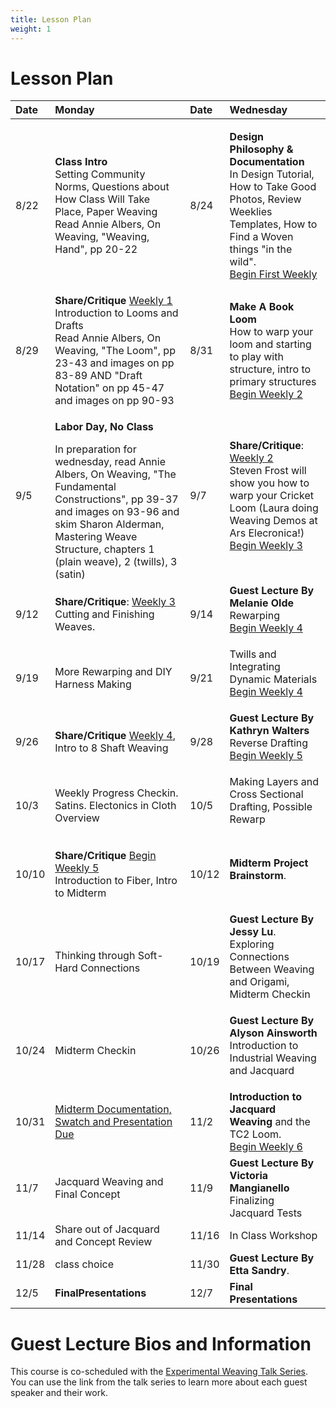 ```yaml
---
title: Lesson Plan
weight: 1
---
```


# Lesson Plan


| Date | Monday | Date | Wednesday 
| :--- | :--- | :--- | :---
| 8/22 | <p>**Class Intro**<br>Setting Community Norms, Questions about How Class Will Take Place, Paper Weaving </br>Read Annie Albers, On Weaving, "Weaving, Hand", pp 20-22  | 8/24 | <p>**Design Philosophy & Documentation**<br> In Design Tutorial, How to Take Good Photos, Review Weeklies Templates, How to Find a Woven things "in the wild".  <br>[Begin First Weekly](../weeklies/1-documentation-setup) </p>
| 8/29 | **Share/Critique** [Weekly 1](../weeklies/1-documentation-setup)<br> Introduction to Looms and Drafts <br>Read Annie Albers, On Weaving, "The Loom", pp 23-43 and images on pp 83-89 AND "Draft Notation" on pp 45-47 and images on pp 90-93  | 8/31 | **Make A Book Loom**<br> How to warp your loom and starting to play with structure, intro to primary structures <br>[Begin Weekly 2](../weeklies/2-make-a-loom)
| 9/5 | <p>**Labor Day, No Class**</p> In preparation for wednesday, read Annie Albers, On Weaving, "The Fundamental Constructions", pp 39-37 and images on 93-96 and skim Sharon Alderman, Mastering Weave Structure, chapters 1 (plain weave), 2 (twills), 3 (satin)  | 9/7 | <p>**Share/Critique**: [Weekly 2](../weeklies/2-make-a-loom)<br>Steven Frost will show you how to warp your Cricket Loom (Laura doing Weaving Demos at Ars Elecronica!) <br>[Begin Weekly 3](../weeklies/3-warp-and-weave)</p> 
| 9/12 | <p>**Share/Critique**: [Weekly 3](../weeklies/3-warp-and-weave)<br> Cutting and Finishing Weaves.</p> | 9/14 | **Guest Lecture By Melanie Olde**<br> Rewarping <br>[Begin Weekly 4](../weeklies/4-dynamic-wefts) </p> 
| 9/19 | More Rewarping and DIY Harness Making | 9/21 | Twills and Integrating Dynamic Materials<br>[Begin Weekly 4](../weeklies/4-dynamic-wefts) </p>
| 9/26 | <p>**Share/Critique** [Weekly 4](../weeklies/4-dynamic-wefts), Intro to 8 Shaft Weaving  | 9/28 | **Guest Lecture By Kathryn Walters**<br> Reverse Drafting [Begin Weekly 5](../weeklies/5-embodying-structure.md) </p> 
| 10/3 | Weekly Progress Checkin. Satins. Electonics in Cloth Overview | 10/5 | Making Layers and Cross Sectional Drafting, Possible Rewarp </p> 
| 10/10 | <p>**Share/Critique** [Begin Weekly 5](../weeklies/5-embodying-structure.md)<br> Introduction to Fiber, Intro to Midterm | 10/12 | **Midterm Project Brainstorm**. <br> </p> 
| 10/17 | Thinking through Soft-Hard Connections   | 10/19 | **Guest Lecture By Jessy Lu**. <br>Exploring Connections Between Weaving and Origami, Midterm Checkin</p> 
| 10/24 | Midterm Checkin  | 10/26 | **Guest Lecture By Alyson Ainsworth**<br>Introduction to Industrial Weaving and Jacquard</p> 
| 10/31 | [Midterm Documentation, Swatch and Presentation Due](../projects-assignments/midterm) | 11/2 | **Introduction to Jacquard Weaving** and the TC2 Loom. <br>[Begin Weekly 6](../weeklies/6-jacquard) 
| 11/7 | Jacquard Weaving and Final Concept| 11/9 | **Guest Lecture By Victoria Mangianello** Finalizing Jacquard Tests
| 11/14 | Share out of Jacquard and Concept Review | 11/16 | In Class Workshop
| 11/28 | class choice | 11/30 | **Guest Lecture By Etta Sandry**.
| 12/5 | **FinalPresentations** | 12/7 | **Final Presentations**


# Guest Lecture Bios and Information

This course is co-scheduled with the [Experimental Weaving Talk Series](https://unstable.design/experimental-weaving-talks/). You can use the link from the talk series to learn more about each guest speaker and their work. 
